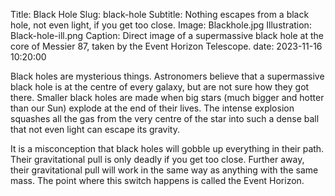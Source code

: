 Title: Black Hole
Slug: black-hole
Subtitle: Nothing escapes from a black hole, not even light, if you get too close.
Image: Blackhole.jpg
Illustration: Black-hole-ill.png
Caption: Direct image of a supermassive black hole at the core of Messier 87, taken by the Event Horizon Telescope.
date: 2023-11-16 10:20:00

<p>Black holes are mysterious things. Astronomers believe that a supermassive black hole is at the centre of every galaxy, but are not sure how they got there. Smaller black holes are made when big stars (much bigger and hotter than our Sun) explode at the end of their lives. The intense explosion squashes all the gas from the very centre of the star into such a dense ball that not even light can escape its gravity. </p>

<p>
It is a misconception that black holes will gobble up everything in their path. Their gravitational pull is only deadly if you get too close. Further away, their gravitational pull will work in the same way as anything with the same mass. The point where this switch happens is called the Event Horizon.
</p>